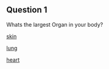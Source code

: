 
## Question 1

Whats the largest Organ in your body?


[skin](../corrects/correct.md)

[lung](../start/death.md)

[heart](..start/death.md)
